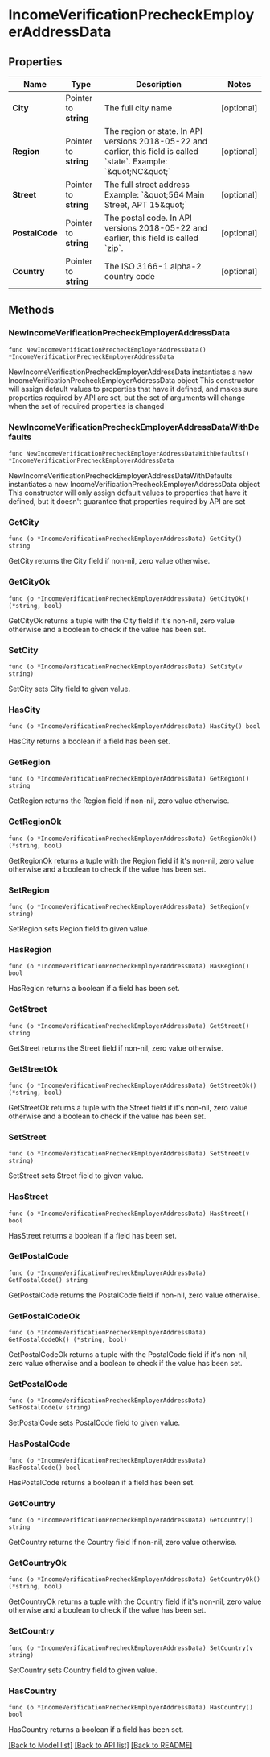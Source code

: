 # IncomeVerificationPrecheckEmployerAddressData

## Properties

Name | Type | Description | Notes
------------ | ------------- | ------------- | -------------
**City** | Pointer to **string** | The full city name | [optional] 
**Region** | Pointer to **string** | The region or state. In API versions 2018-05-22 and earlier, this field is called &#x60;state&#x60;. Example: &#x60;\&quot;NC\&quot;&#x60; | [optional] 
**Street** | Pointer to **string** | The full street address Example: &#x60;\&quot;564 Main Street, APT 15\&quot;&#x60; | [optional] 
**PostalCode** | Pointer to **string** | The postal code. In API versions 2018-05-22 and earlier, this field is called &#x60;zip&#x60;. | [optional] 
**Country** | Pointer to **string** | The ISO 3166-1 alpha-2 country code | [optional] 

## Methods

### NewIncomeVerificationPrecheckEmployerAddressData

`func NewIncomeVerificationPrecheckEmployerAddressData() *IncomeVerificationPrecheckEmployerAddressData`

NewIncomeVerificationPrecheckEmployerAddressData instantiates a new IncomeVerificationPrecheckEmployerAddressData object
This constructor will assign default values to properties that have it defined,
and makes sure properties required by API are set, but the set of arguments
will change when the set of required properties is changed

### NewIncomeVerificationPrecheckEmployerAddressDataWithDefaults

`func NewIncomeVerificationPrecheckEmployerAddressDataWithDefaults() *IncomeVerificationPrecheckEmployerAddressData`

NewIncomeVerificationPrecheckEmployerAddressDataWithDefaults instantiates a new IncomeVerificationPrecheckEmployerAddressData object
This constructor will only assign default values to properties that have it defined,
but it doesn't guarantee that properties required by API are set

### GetCity

`func (o *IncomeVerificationPrecheckEmployerAddressData) GetCity() string`

GetCity returns the City field if non-nil, zero value otherwise.

### GetCityOk

`func (o *IncomeVerificationPrecheckEmployerAddressData) GetCityOk() (*string, bool)`

GetCityOk returns a tuple with the City field if it's non-nil, zero value otherwise
and a boolean to check if the value has been set.

### SetCity

`func (o *IncomeVerificationPrecheckEmployerAddressData) SetCity(v string)`

SetCity sets City field to given value.

### HasCity

`func (o *IncomeVerificationPrecheckEmployerAddressData) HasCity() bool`

HasCity returns a boolean if a field has been set.

### GetRegion

`func (o *IncomeVerificationPrecheckEmployerAddressData) GetRegion() string`

GetRegion returns the Region field if non-nil, zero value otherwise.

### GetRegionOk

`func (o *IncomeVerificationPrecheckEmployerAddressData) GetRegionOk() (*string, bool)`

GetRegionOk returns a tuple with the Region field if it's non-nil, zero value otherwise
and a boolean to check if the value has been set.

### SetRegion

`func (o *IncomeVerificationPrecheckEmployerAddressData) SetRegion(v string)`

SetRegion sets Region field to given value.

### HasRegion

`func (o *IncomeVerificationPrecheckEmployerAddressData) HasRegion() bool`

HasRegion returns a boolean if a field has been set.

### GetStreet

`func (o *IncomeVerificationPrecheckEmployerAddressData) GetStreet() string`

GetStreet returns the Street field if non-nil, zero value otherwise.

### GetStreetOk

`func (o *IncomeVerificationPrecheckEmployerAddressData) GetStreetOk() (*string, bool)`

GetStreetOk returns a tuple with the Street field if it's non-nil, zero value otherwise
and a boolean to check if the value has been set.

### SetStreet

`func (o *IncomeVerificationPrecheckEmployerAddressData) SetStreet(v string)`

SetStreet sets Street field to given value.

### HasStreet

`func (o *IncomeVerificationPrecheckEmployerAddressData) HasStreet() bool`

HasStreet returns a boolean if a field has been set.

### GetPostalCode

`func (o *IncomeVerificationPrecheckEmployerAddressData) GetPostalCode() string`

GetPostalCode returns the PostalCode field if non-nil, zero value otherwise.

### GetPostalCodeOk

`func (o *IncomeVerificationPrecheckEmployerAddressData) GetPostalCodeOk() (*string, bool)`

GetPostalCodeOk returns a tuple with the PostalCode field if it's non-nil, zero value otherwise
and a boolean to check if the value has been set.

### SetPostalCode

`func (o *IncomeVerificationPrecheckEmployerAddressData) SetPostalCode(v string)`

SetPostalCode sets PostalCode field to given value.

### HasPostalCode

`func (o *IncomeVerificationPrecheckEmployerAddressData) HasPostalCode() bool`

HasPostalCode returns a boolean if a field has been set.

### GetCountry

`func (o *IncomeVerificationPrecheckEmployerAddressData) GetCountry() string`

GetCountry returns the Country field if non-nil, zero value otherwise.

### GetCountryOk

`func (o *IncomeVerificationPrecheckEmployerAddressData) GetCountryOk() (*string, bool)`

GetCountryOk returns a tuple with the Country field if it's non-nil, zero value otherwise
and a boolean to check if the value has been set.

### SetCountry

`func (o *IncomeVerificationPrecheckEmployerAddressData) SetCountry(v string)`

SetCountry sets Country field to given value.

### HasCountry

`func (o *IncomeVerificationPrecheckEmployerAddressData) HasCountry() bool`

HasCountry returns a boolean if a field has been set.


[[Back to Model list]](../README.md#documentation-for-models) [[Back to API list]](../README.md#documentation-for-api-endpoints) [[Back to README]](../README.md)


